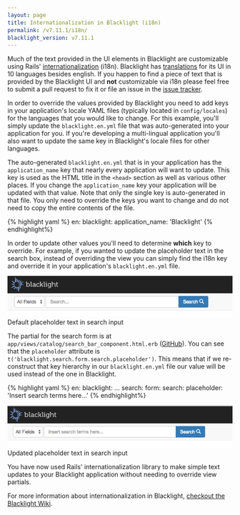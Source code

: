 ```yaml
---
layout: page
title: Internationalization in Blacklight (i18n)
permalink: /v7.11.1/i18n/
blacklight_version: v7.11.1
---
```


Much of the text provided in the UI elements in Blacklight are customizable using Rails' [internationalization](http://guides.rubyonrails.org/i18n.html) (i18n).  Blacklight has [translations](https://github.com/projectblacklight/blacklight/tree/master/config/locales) for its UI in 10 languages besides english.  If you happen to find a piece of text that is provided by the Blacklight UI and **not** customizable via i18n please feel free to submit a pull request to fix it or file an issue in the [issue tracker](github.com/projectblacklight/blacklight/issues/new).

In order to override the values provided by Blacklight you need to add keys in your application's locale YAML files (typically located in `config/locales`) for the languages that you would like to change.  For this example, you'll simply update the `blacklight.en.yml` file that was auto-generated into your application for you.  If you're developing a multi-lingual application you'll also want to update the same key in Blacklight's locale files for other languages.

The auto-generated `blacklight.en.yml` that is in your application has the `application_name` key that nearly every application will want to update.  This key is used as the HTML title in the `<head>` section as well as various other places.  If you change the `application_name` key your application will be updated with that value.  Note that only the single key is auto-generated in that file. You only need to override the keys you want to change and do not need to copy the entire contents of the file.

{% highlight yaml %}
en:
  blacklight:
    application_name: 'Blacklight'
{% endhighlight%}

In order to update other values you'll need to determine **which** key to override. For example, if you wanted to update the placeholder text in the search box, instead of overriding the view you can simply find the i18n key and override it in your application's `blacklight.en.yml` file.

<div class='image-well'>
  <img src='/public/images/blacklight-search-field.png' alt='Blacklight search box' />
  <div class='caption'>Default placeholder text in search input</div>
</div>

The partial for the search form is at `app/views/catalog/search_bar_component.html.erb` ([GitHub](https://github.com/projectblacklight/blacklight/blob/68672b9d083266d7d3f5db1f535765801e42aff3/app/components/blacklight/search_bar_component.html.erb#L18)). You can see that the `placeholder` attribute is `t('blacklight.search.form.search.placeholder')`. This means that if we re-construct that key hierarchy in our `blacklight.en.yml` file our value will be used instead of the one in Blacklight.

{% highlight yaml %}
en:
  blacklight:
    ...
    search:
      form:
        search:
          placeholder: 'Insert search terms here...'
{% endhighlight%}

<div class='image-well'>
  <img src='/public/images/updated-blacklight-search-field.png' alt='Updated blacklight search box' />
  <div class='caption'>Updated placeholder text in search input</div>
</div>

You have now used Rails' internationalization library to make simple text updates to your Blacklight application without needing to override view partials.

<div class="alert alert-primary">
  For more information about internationalization in Blacklight, <a href="https://github.com/projectblacklight/blacklight/wiki/Internationalization">checkout the Blacklight Wiki</a>.
</div>
